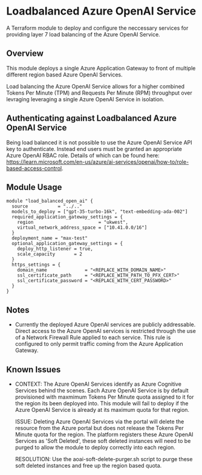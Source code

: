 # Loadbalanced Azure OpenAI Service
A Terraform module to deploy and configure the neccessary services for providing layer 7 load balancing of the Azure OpenAI Service. 
## Overview
This module deploys a single Azure Application Gateway to front of multiple different region based Azure OpenAI Services.

Load balancing the Azure OpenAI Service allows for a higher combined Tokens Per Minute (TPM) and Requests Per Minute (RPM) throughput over levraging leveraging a single Azure OpenAI Service in isolation. 
## Authenticating against Loadbalanced Azure OpenAI Service
Being load balanced it is not possible to use the Azure OpenAI Service API key to authenticate. Instead end users must be granted an appropriate Azure OpenAI RBAC role. Details of which can be found here: https://learn.microsoft.com/en-us/azure/ai-services/openai/how-to/role-based-access-control.

## Module Usage
```hcl
module "load_balanced_open_ai" {
  source           = "../.."
  models_to_deploy = ["gpt-35-turbo-16k", "text-embedding-ada-002"]
  required_application_gateway_settings = {
    region                        = "ukwest",
    virtual_network_address_space = ["10.41.0.0/16"]
  }
  deployment_name = "max-test"
  optional_application_gateway_settings = {
    deploy_http_listener = true,
    scale_capacity       = 2
  }
  https_settings = {
    domain_name              = "<REPLACE_WITH_DOMAIN_NAME>"
    ssl_certificate_path     = "<REPLACE_WITH_PATH_TO_PFX_CERT>"
    ssl_certificate_password = "<REPLACE_WITH_CERT_PASSWORD>"
  }
}
```
## Notes
* Currently the deployed Azure OpenAI services are publicly addressable. Direct access to the Azure OpenAI services is restricted through the use of a Network Firewall Rule applied to each service. This rule is configured to only permit traffic coming from the Azure Application Gateway. 

## Known Issues  
  
* CONTEXT: The Azure OpenAI Services identify as Azure Cognitive Services behind the scenes. Each Azure OpenAI Service is by default provisioned with maxmimum Tokens Per Minute quota assigned to it for the region its been deployed into. This module will fail to deploy if the Azure OpenAI Service is already at its maximum quota for that region.    
      
  ISSUE: Deleting Azure OpenAI Services via the portal will delete the resource from the Azure portal but does not release the Tokens Per Minute quota for the region. The platform registers these Azure OpenAI Services as 'Soft Deleted', these soft deleted instances will need to be purged to allow the module to deploy correctly into each region.    
      
  RESOLUTION: Use the aoai-soft-delete-purger.sh script to purge these soft deleted instances and free up the region based quota.  
